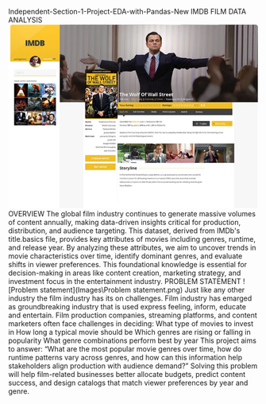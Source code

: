 Independent-Section-1-Project-EDA-with-Pandas-New
IMDB FILM DATA ANALYSIS 
![IMDB](Images\IMBD.png)
OVERVIEW The global film industry continues to generate massive volumes of content annually, making data-driven insights critical for production, distribution, and audience targeting. This dataset, derived from IMDb's title.basics file, provides key attributes of movies including genres, runtime, and release year. By analyzing these attributes, we aim to uncover trends in movie characteristics over time, identify dominant genres, and evaluate shifts in viewer preferences. This foundational knowledge is essential for decision-making in areas like content creation, marketing strategy, and investment focus in the entertainment industry.
PROBLEM STATEMENT 
![Problem statement](Images\Problem statement.png)
Just like any other industry the film industry has its on challenges. Film industry has emarged as groundbreaking industry that is used express feeling, inform, educate and entertain. Film production companies, streaming platforms, and content marketers often face challenges in deciding:
What type of movies to invest in
How long a typical movie should be
Which genres are rising or falling in popularity
What genre combinations perform best by year
This project aims to answer:
“What are the most popular movie genres over time, how do runtime patterns vary across genres, and how can this information help stakeholders align production with audience demand?”
Solving this problem will help film-related businesses better allocate budgets, predict content success, and design catalogs that match viewer preferences by year and genre.
